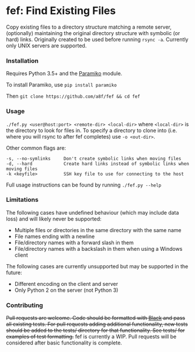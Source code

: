# fef: Find Existing Files
Copy existing files to a directory structure matching a remote server, (optionally) maintaining the original directory structure with symbolic (or hard) links. Originally created to be used before running `rsync -a`. Currently only UNIX servers are supported.

### Installation
Requires Python 3.5+ and the [Paramiko](http://www.paramiko.org/installing.html) module.

To install Paramiko, use `pip install paramiko`

Then `git clone https://github.com/a8f/fef && cd fef`

### Usage
`./fef.py <user@host:port> <remote-dir> <local-dir>` where `<local-dir>` is the directory
to look for files in. To specify a directory to clone into (i.e. where you will rsync to after fef completes) use `-o <out-dir>`.

Other common flags are:

    -s, --no-symlinks     Don't create symbolic links when moving files
    -d, --hard            Create hard links instead of symbolic links when moving files
    -k <keyfile>          SSH key file to use for connecting to the host

Full usage instructions can be found by running `./fef.py --help`

### Limitations
The following cases have undefined behaviour (which may include data loss) and will likely never be supported:
  - Multiple files or directories in the same directory with the same name
  - File names ending with a newline
  - File/directory names with a forward slash in them
  - File/directory names with a backslash in them when using a Windows client

The following cases are currently unsupported but may be supported in the future:
  - Different encoding on the client and server
  - Only Python 2 on the server (not Python 3)

### Contributing
~~Pull requests are welcome. Code should be formatted with [Black](https://github.com/psf/black) and pass all existing tests. For pull requests adding additional functionality, new tests should be added to the tests/ directory for that functionality. See tests/ for examples  of test formatting.~~ fef is currently a WIP. Pull requests will be considered after basic functionality is complete.
